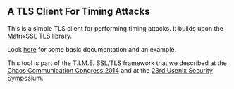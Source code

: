 ## A TLS Client For Timing Attacks
This is a simple TLS client for performing timing attacks. It builds upon the [MatrixSSL](http://matrixssl.org/) TLS library.

Look [here](https://github.com/seecurity/31c3/blob/master/matrixssl-bb98/readme.md#) for some basic documentation and an example.

This tool is part of the T.I.M.E. SSL/TLS framework that we described at the [Chaos Communication Congress 2014](http://media.ccc.de/browse/congress/2014/31c3_-_5960_-_en_-_saal_2_-_201412271600_-_revisiting_ssl_tls_implementations_-_sebastian_schinzel.html) 
and at the [23rd Usenix Security Symposium](https://www.usenix.org/conference/usenixsecurity14/technical-sessions/presentation/meyer).
